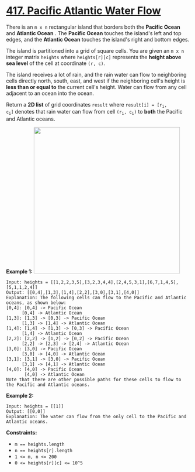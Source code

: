 # [417. Pacific Atlantic Water Flow](https://leetcode.com/problems/pacific-atlantic-water-flow/description/?envType=problem-list-v2&envId=54nuzvcj)

There is an <code>m x n</code> rectangular island that borders both the **Pacific Ocean**  and **Atlantic Ocean** . The **Pacific Ocean**  touches the island's left and top edges, and the **Atlantic Ocean**  touches the island's right and bottom edges.

The island is partitioned into a grid of square cells. You are given an <code>m x n</code> integer matrix <code>heights</code> where <code>heights[r][c]</code> represents the **height above sea level**  of the cell at coordinate <code>(r, c)</code>.

The island receives a lot of rain, and the rain water can flow to neighboring cells directly north, south, east, and west if the neighboring cell's height is **less than or equal to**  the current cell's height. Water can flow from any cell adjacent to an ocean into the ocean.

Return a **2D list**  of grid coordinates <code>result</code> where <code>result[i] = [r<sub>i</sub>, c<sub>i</sub>]</code> denotes that rain water can flow from cell <code>(r<sub>i</sub>, c<sub>i</sub>)</code> to **both**  the Pacific and Atlantic oceans.

**Example 1:** 
<img alt="" src="https://assets.leetcode.com/uploads/2021/06/08/waterflow-grid.jpg" style="width: 400px; height: 400px;">

```
Input: heights = [[1,2,2,3,5],[3,2,3,4,4],[2,4,5,3,1],[6,7,1,4,5],[5,1,1,2,4]]
Output: [[0,4],[1,3],[1,4],[2,2],[3,0],[3,1],[4,0]]
Explanation: The following cells can flow to the Pacific and Atlantic oceans, as shown below:
[0,4]: [0,4] -> Pacific Ocean 
      [0,4] -> Atlantic Ocean
[1,3]: [1,3] -> [0,3] -> Pacific Ocean 
      [1,3] -> [1,4] -> Atlantic Ocean
[1,4]: [1,4] -> [1,3] -> [0,3] -> Pacific Ocean 
      [1,4] -> Atlantic Ocean
[2,2]: [2,2] -> [1,2] -> [0,2] -> Pacific Ocean 
      [2,2] -> [2,3] -> [2,4] -> Atlantic Ocean
[3,0]: [3,0] -> Pacific Ocean 
      [3,0] -> [4,0] -> Atlantic Ocean
[3,1]: [3,1] -> [3,0] -> Pacific Ocean 
      [3,1] -> [4,1] -> Atlantic Ocean
[4,0]: [4,0] -> Pacific Ocean 
       [4,0] -> Atlantic Ocean
Note that there are other possible paths for these cells to flow to the Pacific and Atlantic oceans.
```

**Example 2:** 

```
Input: heights = [[1]]
Output: [[0,0]]
Explanation: The water can flow from the only cell to the Pacific and Atlantic oceans.
```

**Constraints:** 

- <code>m == heights.length</code>
- <code>n == heights[r].length</code>
- <code>1 <= m, n <= 200</code>
- <code>0 <= heights[r][c] <= 10^5</code>